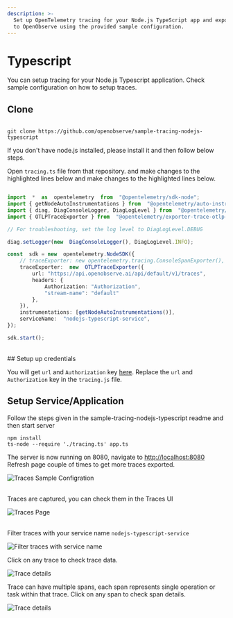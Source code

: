 ```yaml
---
description: >-
  Set up OpenTelemetry tracing for your Node.js TypeScript app and export traces
  to OpenObserve using the provided sample configuration.
---
```

# Typescript

You can setup tracing for your Node.js Typescript application. Check sample configuration on how to setup traces.

## Clone 
```

git clone https://github.com/openobserve/sample-tracing-nodejs-typescript

```

If you don't have node.js installed, please install it and then follow below steps.

Open `tracing.ts` file from that repository. and make changes to the highlighted lines below and make changes to the highlighted lines below.
```typescript linenums="1" hl_lines="13 15"

import  *  as  opentelemetry  from  "@opentelemetry/sdk-node";
import { getNodeAutoInstrumentations } from  "@opentelemetry/auto-instrumentations-node";
import { diag, DiagConsoleLogger, DiagLogLevel } from  "@opentelemetry/api";
import { OTLPTraceExporter } from  "@opentelemetry/exporter-trace-otlp-http";

// For troubleshooting, set the log level to DiagLogLevel.DEBUG

diag.setLogger(new  DiagConsoleLogger(), DiagLogLevel.INFO);

const  sdk = new  opentelemetry.NodeSDK({
    // traceExporter: new opentelemetry.tracing.ConsoleSpanExporter(),
    traceExporter:  new  OTLPTraceExporter({
        url: "https://api.openobserve.ai/api/default/v1/traces",
        headers: {
            Authorization: "Authorization",
            "stream-name": "default"
        },
    }),
    instrumentations: [getNodeAutoInstrumentations()],
    serviceName:  "nodejs-typescript-service",
});

sdk.start();
```
</br>
## Setup up credentials 

You will get `url` and `Authorization` key [here](http://cloud.openobserve.ai/web/ingestion/traces/).
Replace the `url` and `Authorization` key in the `tracing.js` file.

## Setup Service/Application

Follow the steps given in the sample-tracing-nodejs-typescript readme and then start server

```
npm install
ts-node --require './tracing.ts' app.ts
```
The server is now running on 8080, navigate to [http://localhost:8080](http://localhost:8080) </br>
Refresh page couple of times to get more traces exported.

![Traces Sample Configration](./images/sample_configuration.png)
</br>
</br>

Traces are captured, you can check them in the Traces UI
</br>

![Traces Page](./images/traces.png)
</br>
</br>

Filter traces with your service name `nodejs-typescript-service`
</br>

![Filter traces with service name](./images/filter_traces.png)

Click on any trace to check trace data.

![Trace details](./images/trace_details_1.png)

Trace can have multiple spans, each span represents single operation or task within that trace. Click on any span to check span details.

![Trace details](./images/trace_details_2.png)
